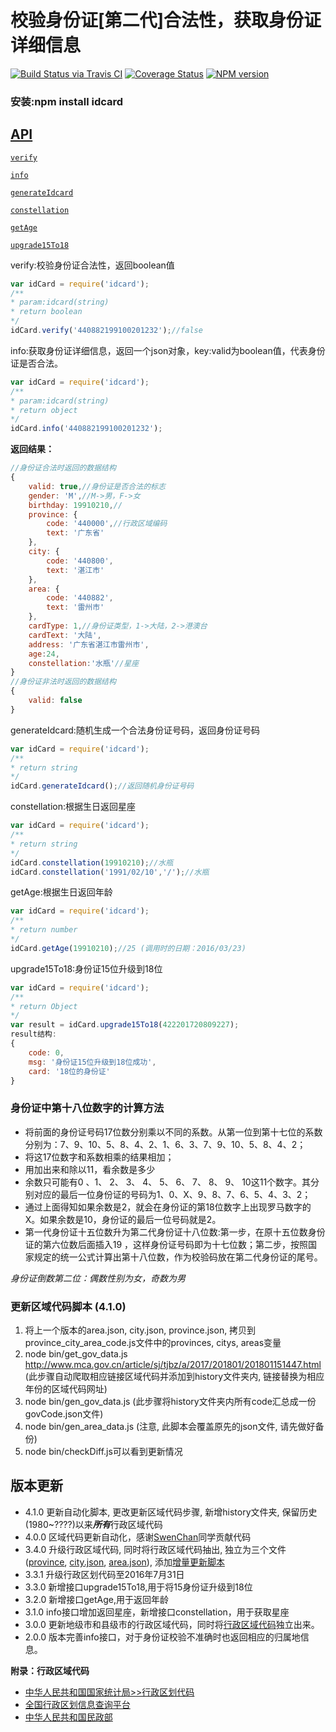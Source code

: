 # 校验身份证[第二代]合法性，获取身份证详细信息

[![Build Status via Travis CI](https://travis-ci.org/navyxie/idcard.svg?branch=master)](https://travis-ci.org/navyxie/idcard) [![Coverage Status](https://coveralls.io/repos/github/navyxie/idcard/badge.svg?branch=master)](https://coveralls.io/github/navyxie/idcard?branch=master) [![NPM version](https://badge.fury.io/js/idcard.png)](http://badge.fury.io/js/idcard)

### 安装:npm install idcard

## [API](#API)

[`verify`](#verify)

[`info`](#info)

[`generateIdcard`](#generateIdcard)

[`constellation`](#constellation)

[`getAge`](#getAge)

[`upgrade15To18`](#upgrade15To18)

<a name="verify" />
verify:校验身份证合法性，返回boolean值

```js
var idCard = require('idcard');
/**
* param:idcard(string)
* return boolean
*/
idCard.verify('440882199100201232');//false
```

<a name="info" />
info:获取身份证详细信息，返回一个json对象，key:valid为boolean值，代表身份证是否合法。

```js
var idCard = require('idcard');
/**
* param:idcard(string)
* return object
*/
idCard.info('440882199100201232');
```
**返回结果：**

```js
//身份证合法时返回的数据结构
{ 
	valid: true,//身份证是否合法的标志
	gender: 'M',//M->男，F->女
	birthday: 19910210,//
	province: {
		code: '440000',//行政区域编码
		text: '广东省' 
	},
	city: { 
		code: '440800', 
		text: '湛江市' 
	},
	area: { 
		code: '440882', 
		text: '雷州市' 
	},
	cardType: 1,//身份证类型，1->大陆，2->港澳台
	cardText: '大陆',
	address: '广东省湛江市雷州市',
	age:24,
	constellation:'水瓶'//星座 
}
//身份证非法时返回的数据结构
{
	valid: false
}
```

<a name="generateIdcard" />
generateIdcard:随机生成一个合法身份证号码，返回身份证号码

```js
var idCard = require('idcard');
/**
* return string
*/
idCard.generateIdcard();//返回随机身份证号码
```

<a name="constellation" />
constellation:根据生日返回星座

```js
var idCard = require('idcard');
/**
* return string
*/
idCard.constellation(19910210);//水瓶
idCard.constellation('1991/02/10','/');//水瓶
```

<a name="getAge" />
getAge:根据生日返回年龄

```js
var idCard = require('idcard');
/**
* return number
*/
idCard.getAge(19910210);//25 (调用时的日期：2016/03/23)
```

<a name="upgrade15To18" />
upgrade15To18:身份证15位升级到18位

```js
var idCard = require('idcard');
/**
* return Object
*/
var result = idCard.upgrade15To18(422201720809227);
result结构:
{
	code: 0,
	msg: '身份证15位升级到18位成功',
	card: '18位的身份证'
}
```


### 身份证中第十八位数字的计算方法

- 将前面的身份证号码17位数分别乘以不同的系数。从第一位到第十七位的系数分别为：7、9、10、5、8、4、2、1、6、3、7、9、10、5、8、4、2； 
- 将这17位数字和系数相乘的结果相加； 
- 用加出来和除以11，看余数是多少
- 余数只可能有0 、1、 2、 3、 4、 5、 6、 7、 8、 9、 10这11个数字。其分别对应的最后一位身份证的号码为1、0、X、9、8、7、6、5、4、3、2； 
- 通过上面得知如果余数是2，就会在身份证的第18位数字上出现罗马数字的Ⅹ。如果余数是10，身份证的最后一位号码就是2。
- 第一代身份证十五位数升为第二代身份证十八位数:第一步，在原十五位数身份证的第六位数后面插入19 ，这样身份证号码即为十七位数；第二步，按照国家规定的统一公式计算出第十八位数，作为校验码放在第二代身份证的尾号。

*身份证倒数第二位：偶数性别为女，奇数为男*


### 更新区域代码脚本 (4.1.0)
1. 将上一个版本的area.json, city.json, province.json, 拷贝到province_city_area_code.js文件中的provinces, citys, areas变量
2. node bin/get_gov_data.js http://www.mca.gov.cn/article/sj/tjbz/a/2017/201801/201801151447.html (此步骤自动爬取相应链接区域代码并添加到history文件夹内, 链接替换为相应年份的区域代码网址)
2. node bin/gen_gov_data.js (此步骤将history文件夹内所有code汇总成一份govCode.json文件)
3. node bin/gen_area_data.js (注意, 此脚本会覆盖原先的json文件, 请先做好备份)
4. node bin/checkDiff.js可以看到更新情况

## 版本更新
- 4.1.0 更新自动化脚本, 更改更新区域代码步骤, 新增history文件夹, 保留历史(1980~????)以来***所有***行政区域代码
- 4.0.0 区域代码更新自动化，感谢[SwenChan](https://github.com/SwenChan)同学贡献代码
- 3.4.0 升级行政区域代码, 同时将行政区域代码抽出, 独立为三个文件([province](./lib/data/province.json), [city.json](./lib/data/city.json), [area.json](./lib/data/area.json)), 添加[增量更新脚本](./bin/gen_area_data.js)
- 3.3.1 升级行政区划代码至2016年7月31日
- 3.3.0 新增接口upgrade15To18,用于将15身份证升级到18位
- 3.2.0 新增接口getAge,用于返回年龄
- 3.1.0 info接口增加返回星座，新增接口constellation，用于获取星座
- 3.0.0 更新地级市和县级市的行政区域代码，同时将[行政区域代码](./lib/province_city_area_code.js)独立出来。
- 2.0.0 版本完善info接口，对于身份证校验不准确时也返回相应的归属地信息。

**附录：行政区域代码**

- [中华人民共和国国家统计局>>行政区划代码](http://www.stats.gov.cn/tjsj/tjbz/xzqhdm/)
- [全国行政区划信息查询平台](http://xzqh.mca.gov.cn/map)
- [中华人民共和国民政部](http://www.mca.gov.cn/article/sj/tjbz/a/)

